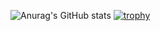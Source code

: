 ![Anurag's GitHub stats](https://github-readme-stats.vercel.app/api?username=H1jikata&show_icons=true&theme=radical)
[![trophy](https://github-profile-trophy.vercel.app/?username=H1jikata)](https://github.com/H1jikata/github-profile-trophy)


